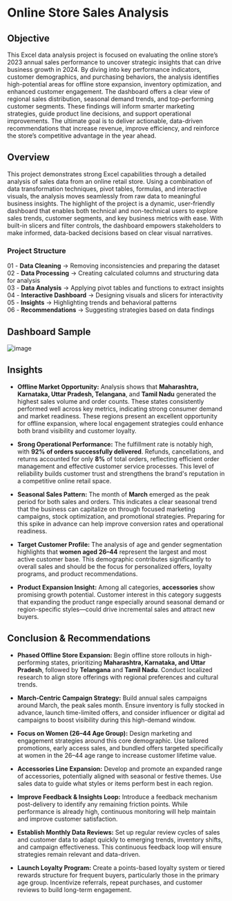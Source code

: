 # Online Store Sales Analysis

## Objective

This Excel data analysis project is focused on evaluating the online store’s 2023 annual sales performance to uncover strategic insights that can drive business growth in 2024. By diving into key performance indicators, customer demographics, and purchasing behaviors, the analysis identifies high-potential areas for offline store expansion, inventory optimization, and enhanced customer engagement. The dashboard offers a clear view of regional sales distribution, seasonal demand trends, and top-performing customer segments. These findings will inform smarter marketing strategies, guide product line decisions, and support operational improvements. The ultimate goal is to deliver actionable, data-driven recommendations that increase revenue, improve efficiency, and reinforce the store’s competitive advantage in the year ahead.

## Overview

This project demonstrates strong Excel capabilities through a detailed analysis of sales data from an online retail store. Using a combination of data transformation techniques, pivot tables, formulas, and interactive visuals, the analysis moves seamlessly from raw data to meaningful business insights. The highlight of the project is a dynamic, user-friendly dashboard that enables both technical and non-technical users to explore sales trends, customer segments, and key business metrics with ease. With built-in slicers and filter controls, the dashboard empowers stakeholders to make informed, data-backed decisions based on clear visual narratives.

### Project Structure
01 - **Data Cleaning**         → Removing inconsistencies and preparing the dataset  
02 - **Data Processing**       → Creating calculated columns and structuring data for analysis  
03 - **Data Analysis**         → Applying pivot tables and functions to extract insights  
04 - **Interactive Dashboard** → Designing visuals and slicers for interactivity  
05 - **Insights**              → Highlighting trends and behavioral patterns  
06 - **Recommendations**       → Suggesting strategies based on data findings


## Dashboard Sample
![image](https://github.com/user-attachments/assets/beb35898-308e-46aa-bb58-96d871be123b)



## Insights

- **Offline Market Opportunity:** Analysis shows that **Maharashtra, Karnataka, Uttar Pradesh, Telangana**, and **Tamil Nadu** generated the highest sales volume and order counts. These states consistently performed well across key metrics, indicating strong consumer demand and market readiness. These regions present an excellent opportunity for offline expansion, where local engagement strategies could enhance both brand visibility and customer loyalty.

- **Srong Operational Performance:** The fulfillment rate is notably high, with **92% of orders successfully delivered**. Refunds, cancellations, and returns accounted for only **8%** of total orders, reflecting efficient order management and effective customer service processes. This level of reliability builds customer trust and strengthens the brand's reputation in a competitive online retail space.

 - **Seasonal Sales Pattern:** The month of **March** emerged as the peak period for both sales and orders. This indicates a clear seasonal trend that the business can capitalize on through focused marketing campaigns, stock optimization, and promotional strategies. Preparing for this spike in advance can help improve conversion rates and operational readiness.

- **Target Customer Profile:** The analysis of age and gender segmentation highlights that **women aged 26–44** represent the largest and most active customer base. This demographic contributes significantly to overall sales and should be the focus for personalized offers, loyalty programs, and product recommendations.

- **Product Expansion Insight:** Among all categories, **accessories** show promising growth potential. Customer interest in this category suggests that expanding the product range especially around seasonal demand or region-specific styles—could drive incremental sales and attract new buyers.

## Conclusion & Recommendations

- **Phased Offline Store Expansion:**  Begin offline store rollouts in high-performing states, prioritizing **Maharashtra, Karnataka, and Uttar Pradesh**, followed by **Telangana** and **Tamil Nadu**. Conduct localized research to align store offerings with regional preferences and cultural trends.

- **March-Centric Campaign Strategy:**  Build annual sales campaigns around March, the peak sales month. Ensure inventory is fully stocked in advance, launch time-limited offers, and consider influencer or digital ad campaigns to boost visibility during this high-demand window.

- **Focus on Women (26–44 Age Group):**  Design marketing and engagement strategies around this core demographic. Use tailored promotions, early access sales, and bundled offers targeted specifically at women in the 26–44 age range to increase customer lifetime value.

- **Accessories Line Expansion:**  Develop and promote an expanded range of accessories, potentially aligned with seasonal or festive themes. Use sales data to guide what styles or items perform best in each region.

- **Improve Feedback & Insights Loop:**  Introduce a feedback mechanism post-delivery to identify any remaining friction points. While performance is already high, continuous monitoring will help maintain and improve customer satisfaction.

- **Establish Monthly Data Reviews:**  Set up regular review cycles of sales and customer data to adapt quickly to emerging trends, inventory shifts, and campaign effectiveness. This continuous feedback loop will ensure strategies remain relevant and data-driven.

- **Launch Loyalty Program:** Create a points-based loyalty system or tiered rewards structure for frequent buyers, particularly those in the primary age group. Incentivize referrals, repeat purchases, and customer reviews to build long-term engagement.
